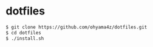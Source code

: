 # dotfiles

```sh
$ git clone https://github.com/ohyama4z/dotfiles.git
$ cd dotfiles
$ ./install.sh
```
